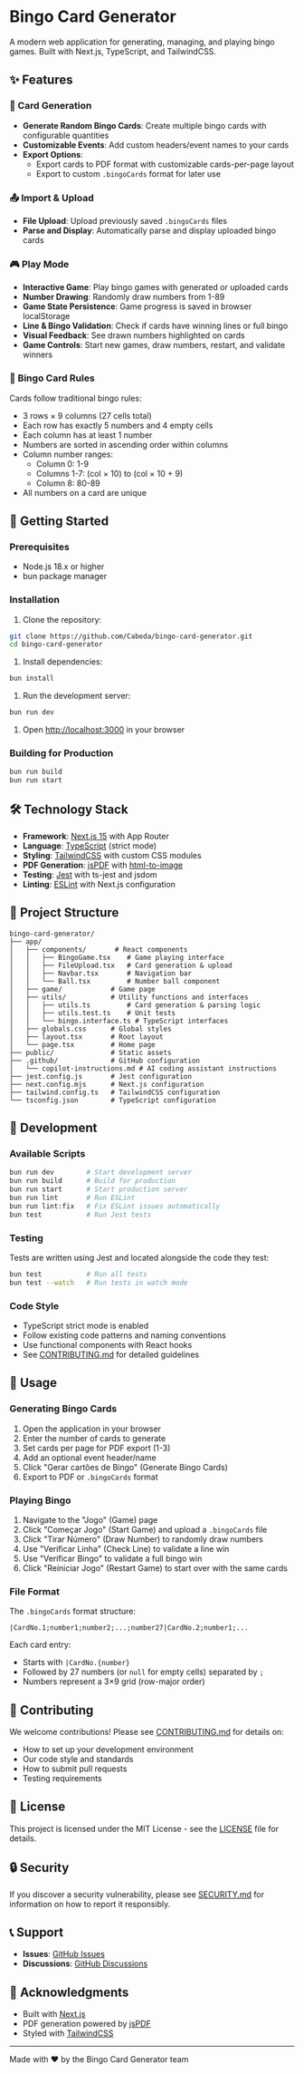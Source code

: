 # Bingo Card Generator

A modern web application for generating, managing, and playing bingo games. Built with Next.js, TypeScript, and TailwindCSS.

## ✨ Features

### 🎴 Card Generation

- **Generate Random Bingo Cards**: Create multiple bingo cards with configurable quantities
- **Customizable Events**: Add custom headers/event names to your cards
- **Export Options**:
  - Export cards to PDF format with customizable cards-per-page layout
  - Export to custom `.bingoCards` format for later use

### 📤 Import & Upload

- **File Upload**: Upload previously saved `.bingoCards` files
- **Parse and Display**: Automatically parse and display uploaded bingo cards

### 🎮 Play Mode

- **Interactive Game**: Play bingo games with generated or uploaded cards
- **Number Drawing**: Randomly draw numbers from 1-89
- **Game State Persistence**: Game progress is saved in browser localStorage
- **Line & Bingo Validation**: Check if cards have winning lines or full bingo
- **Visual Feedback**: See drawn numbers highlighted on cards
- **Game Controls**: Start new games, draw numbers, restart, and validate winners

### 🎯 Bingo Card Rules

Cards follow traditional bingo rules:

- 3 rows × 9 columns (27 cells total)
- Each row has exactly 5 numbers and 4 empty cells
- Each column has at least 1 number
- Numbers are sorted in ascending order within columns
- Column number ranges:
  - Column 0: 1-9
  - Columns 1-7: (col × 10) to (col × 10 + 9)
  - Column 8: 80-89
- All numbers on a card are unique

## 🚀 Getting Started

### Prerequisites

- Node.js 18.x or higher
- bun package manager

### Installation

1. Clone the repository:

```bash
git clone https://github.com/Cabeda/bingo-card-generator.git
cd bingo-card-generator
```

1. Install dependencies:

```bash
bun install
```

1. Run the development server:

```bash
bun run dev
```

1. Open [http://localhost:3000](http://localhost:3000) in your browser

### Building for Production

```bash
bun run build
bun run start
```

## 🛠️ Technology Stack

- **Framework**: [Next.js 15](https://nextjs.org) with App Router
- **Language**: [TypeScript](https://www.typescriptlang.org/) (strict mode)
- **Styling**: [TailwindCSS](https://tailwindcss.com/) with custom CSS modules
- **PDF Generation**: [jsPDF](https://github.com/parallax/jsPDF) with [html-to-image](https://github.com/bubkoo/html-to-image)
- **Testing**: [Jest](https://jestjs.io/) with ts-jest and jsdom
- **Linting**: [ESLint](https://eslint.org/) with Next.js configuration

## 📁 Project Structure

```text
bingo-card-generator/
├── app/
│   ├── components/       # React components
│   │   ├── BingoGame.tsx    # Game playing interface
│   │   ├── FileUpload.tsx   # Card generation & upload
│   │   ├── Navbar.tsx       # Navigation bar
│   │   └── Ball.tsx         # Number ball component
│   ├── game/            # Game page
│   ├── utils/           # Utility functions and interfaces
│   │   ├── utils.ts         # Card generation & parsing logic
│   │   ├── utils.test.ts    # Unit tests
│   │   └── bingo.interface.ts # TypeScript interfaces
│   ├── globals.css      # Global styles
│   ├── layout.tsx       # Root layout
│   └── page.tsx         # Home page
├── public/              # Static assets
├── .github/             # GitHub configuration
│   └── copilot-instructions.md # AI coding assistant instructions
├── jest.config.js       # Jest configuration
├── next.config.mjs      # Next.js configuration
├── tailwind.config.ts   # TailwindCSS configuration
└── tsconfig.json        # TypeScript configuration
```

## 🧪 Development

### Available Scripts

```bash
bun run dev        # Start development server
bun run build      # Build for production
bun run start      # Start production server
bun run lint       # Run ESLint
bun run lint:fix   # Fix ESLint issues automatically
bun test           # Run Jest tests
```

### Testing

Tests are written using Jest and located alongside the code they test:

```bash
bun test           # Run all tests
bun test --watch   # Run tests in watch mode
```

### Code Style

- TypeScript strict mode is enabled
- Follow existing code patterns and naming conventions
- Use functional components with React hooks
- See [CONTRIBUTING.md](./CONTRIBUTING.md) for detailed guidelines

## 📖 Usage

### Generating Bingo Cards

1. Open the application in your browser
2. Enter the number of cards to generate
3. Set cards per page for PDF export (1-3)
4. Add an optional event header/name
5. Click "Gerar cartões de Bingo" (Generate Bingo Cards)
6. Export to PDF or `.bingoCards` format

### Playing Bingo

1. Navigate to the "Jogo" (Game) page
2. Click "Começar Jogo" (Start Game) and upload a `.bingoCards` file
3. Click "Tirar Número" (Draw Number) to randomly draw numbers
4. Use "Verificar Linha" (Check Line) to validate a line win
5. Use "Verificar Bingo" to validate a full bingo win
6. Click "Reiniciar Jogo" (Restart Game) to start over with the same cards

### File Format

The `.bingoCards` format structure:

```text
|CardNo.1;number1;number2;...;number27|CardNo.2;number1;...
```

Each card entry:

- Starts with `|CardNo.{number}`
- Followed by 27 numbers (or `null` for empty cells) separated by `;`
- Numbers represent a 3×9 grid (row-major order)

## 🤝 Contributing

We welcome contributions! Please see [CONTRIBUTING.md](./CONTRIBUTING.md) for details on:

- How to set up your development environment
- Our code style and standards
- How to submit pull requests
- Testing requirements

## 📄 License

This project is licensed under the MIT License - see the [LICENSE](./LICENSE) file for details.

## 🔒 Security

If you discover a security vulnerability, please see [SECURITY.md](./SECURITY.md) for information on how to report it responsibly.

## 📞 Support

- **Issues**: [GitHub Issues](https://github.com/Cabeda/bingo-card-generator/issues)
- **Discussions**: [GitHub Discussions](https://github.com/Cabeda/bingo-card-generator/discussions)

## 🙏 Acknowledgments

- Built with [Next.js](https://nextjs.org)
- PDF generation powered by [jsPDF](https://github.com/parallax/jsPDF)
- Styled with [TailwindCSS](https://tailwindcss.com)

---

Made with ❤️ by the Bingo Card Generator team
